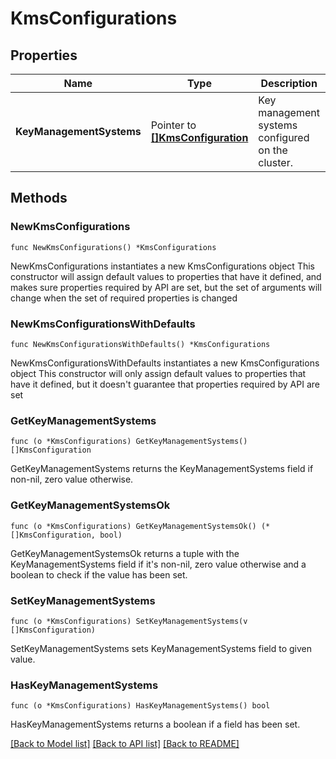 # KmsConfigurations

## Properties

Name | Type | Description | Notes
------------ | ------------- | ------------- | -------------
**KeyManagementSystems** | Pointer to [**[]KmsConfiguration**](KmsConfiguration.md) | Key management systems configured on the cluster. | [optional] 

## Methods

### NewKmsConfigurations

`func NewKmsConfigurations() *KmsConfigurations`

NewKmsConfigurations instantiates a new KmsConfigurations object
This constructor will assign default values to properties that have it defined,
and makes sure properties required by API are set, but the set of arguments
will change when the set of required properties is changed

### NewKmsConfigurationsWithDefaults

`func NewKmsConfigurationsWithDefaults() *KmsConfigurations`

NewKmsConfigurationsWithDefaults instantiates a new KmsConfigurations object
This constructor will only assign default values to properties that have it defined,
but it doesn't guarantee that properties required by API are set

### GetKeyManagementSystems

`func (o *KmsConfigurations) GetKeyManagementSystems() []KmsConfiguration`

GetKeyManagementSystems returns the KeyManagementSystems field if non-nil, zero value otherwise.

### GetKeyManagementSystemsOk

`func (o *KmsConfigurations) GetKeyManagementSystemsOk() (*[]KmsConfiguration, bool)`

GetKeyManagementSystemsOk returns a tuple with the KeyManagementSystems field if it's non-nil, zero value otherwise
and a boolean to check if the value has been set.

### SetKeyManagementSystems

`func (o *KmsConfigurations) SetKeyManagementSystems(v []KmsConfiguration)`

SetKeyManagementSystems sets KeyManagementSystems field to given value.

### HasKeyManagementSystems

`func (o *KmsConfigurations) HasKeyManagementSystems() bool`

HasKeyManagementSystems returns a boolean if a field has been set.


[[Back to Model list]](../README.md#documentation-for-models) [[Back to API list]](../README.md#documentation-for-api-endpoints) [[Back to README]](../README.md)


